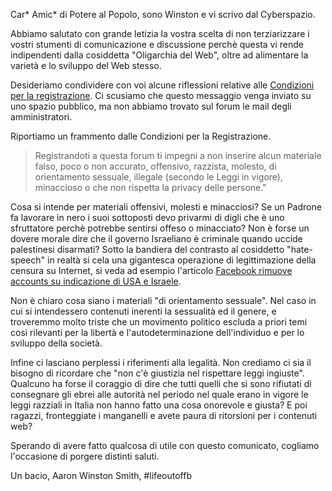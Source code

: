 Car* Amic* di Potere al Popolo,
sono Winston e vi scrivo dal Cyberspazio.

Abbiamo salutato con grande letizia la vostra scelta di non terziarizzare i vostri stumenti di comunicazione e discussione perchè questa vi rende indipendenti dalla
cosiddetta "Oligarchia del Web", oltre ad alimentare la varietà e lo sviluppo del Web stesso.

Desideriamo condividere con voi alcune riflessioni relative alle [Condizioni per la registrazione](http://forum.poterealpopolo.org/member.php?action=register). Ci scusiamo 
che questo messaggio venga inviato su uno spazio pubblico, ma non abbiamo trovato sul forum le mail degli amministratori.

Riportiamo un frammento dalle Condizioni per la Registrazione.

> Registrandoti a questa forum ti impegni a non inserire alcun materiale falso, poco o non accurato, 
> offensivo, razzista, molesto, di orientamento sessuale, illegale (secondo le Leggi in vigore), minaccioso 
> o che non rispetta la privacy delle persone."
 
Cosa si intende per materiali offensivi, molesti e minacciosi? Se un Padrone fa lavorare in nero i suoi sottoposti 
devo privarmi di digli che è uno sfruttatore perchè potrebbe sentirsi offeso o minacciato?  Non è forse un dovere morale
dire che il governo Israeliano è criminale quando uccide palestinesi disarmati? Sotto la bandiera del contrasto al cosiddetto
"hate-speech" in realtà si cela una gigantesca operazione di legittimazione della censura su Internet, si veda ad esempio
l'articolo [Facebook rimuove accounts su indicazione di USA e Israele](http://www.linterferenza.info/attpol/facebook-rimuove-accounts-indicazione-usa-israele/).

Non è chiaro cosa siano i materiali "di orientamento sessuale". Nel caso in cui si intendessero contenuti inerenti la sessualità ed il genere, e troveremmo molto triste che un 
movimento politico escluda a priori temi così rilevanti per la libertà e l'autodeterminazione dell'individuo e per lo sviluppo della società. 

Infine ci lasciano perplessi i riferimenti alla legalità. Non crediamo ci sia il bisogno di ricordare che "non c'è giustizia nel rispettare leggi ingiuste". 
Qualcuno ha forse il coraggio di dire che tutti quelli che si sono rifiutati di consegnare gli ebrei alle autorità nel periodo nel quale erano in
vigore le leggi razziali in Italia non hanno fatto una cosa onorevole e giusta? E poi ragazzi, fronteggiate i manganelli e avete paura di ritorsioni
per i contenuti web? 

Sperando di avere fatto qualcosa di utile con questo comunicato, cogliamo l'occasione di porgere distinti saluti.

Un bacio,
Aaron Winston Smith, #lifeoutoffb
